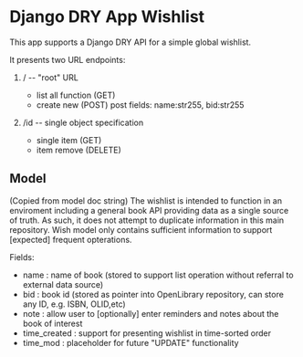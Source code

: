 # Django DRY App Wishlist

This app supports a Django DRY API for a simple global wishlist.

It presents two URL endpoints:

1. / -- "root" URL
   * list all function (GET)
   * create new (POST)
     post fields: name:str255, bid:str255
   
1. /id -- single object specification
   * single item (GET)
   * item remove (DELETE)


## Model

(Copied from model doc string)
The wishlist is intended to function in an enviroment including a general book API providing data as a single source of truth.
As such, it does not attempt to duplicate information in this main repository.
Wish model only contains sufficient information to support [expected] frequent opterations.

Fields:    
- name : name of book (stored to support list operation without referral to external data source)
- bid  : book id (stored as pointer into OpenLibrary repository, can store any ID, e.g. ISBN, OLID,etc)
- note : allow user to [optionally] enter reminders and notes about the book of interest
- time_created : support for presenting wishlist in time-sorted order
- time_mod     : placeholder for future "UPDATE" functionality

